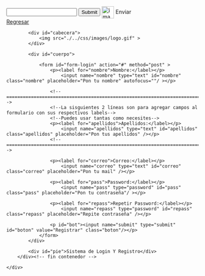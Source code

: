 <!DOCTYPE html>
<html>
<head>
    <title>Formulario</title>
    <meta charset="utf-8">
    <link type="text/css" href="./../css/style.css" rel="stylesheet" />
</head>
 
<body>
    <input type="text" name="texto">
  <input type="submit">
  <img src="https://i0.pngocean.com/files/880/673/235/arrow-computer-icons-symbol-clip-art-send-email-button.jpg" alt="imagen" width="32" height="32" style="vertical-align: middle">
  Enviar
</button>
    <div id="registrar">
            <a href="../index.php"</a>Regresar</a>
    </div>
    <div id="envoltura">
        <div id="contenedor">
 
            <div id="cabecera">
                <img src="./../css/images/logo.gif" >
            </div>
 
            <div id="cuerpo">
 
                <form id="form-login" action="#" method="post" >
                    <p><label for="nombre">Nombre:</label></p>
                        <input name="nombre" type="text" id="nombre" class="nombre" placeholder="Pon tu nombre" autofocus=""/ ></p>
 
                    <!--=============================================================================================-->
                    <!--La sisguientes 2 líneas son para agregar campos al formulario con sus respectivos labels-->
                    <!--Puedes usar tantas como necesites-->
                    <p><label for="apellidos">Apellidos:</label></p>
                        <input name="apellidos" type="text" id="apellidos" class="apellidos" placeholder="Pon tus apellidos" /></p>
                    <!--=============================================================================================-->
 
                    <p><label for="correo">Correo:</label></p>
                        <input name="correo" type="text" id="correo" class="correo" placeholder="Pon tu mail" /></p>
 
                    <p><label for="pass">Password:</label></p>
                        <input name="pass" type="password" id="pass" class="pass" placeholder="Pon tu contraseña"/ ></p>
 
                    <p><label for="repass">Repetir Password:</label></p>
                        <input name="repass" type="password" id="repass" class="repass" placeholder="Repite contraseña" /></p>
 
                    <p id="bot"><input name="submit" type="submit" id="boton" value="Registrar" class="boton"/></p>
                </form>
            </div>
 
            <div id="pie">Sistema de Login Y Registro</div>
        </div><!-- fin contenedor -->
 
    </div>
 
</body>
 
</html>
